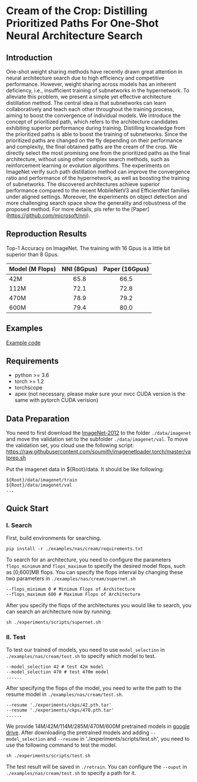 # Cream of the Crop: Distilling Prioritized Paths For One-Shot Neural Architecture Search

## Introduction
One-shot weight sharing methods have recently drawn great attention in neural architecture search due to high efficiency and competitive performance. However, weight sharing across models has an inherent deficiency, i.e., insufficient training
of subnetworks in the hypernetwork. To alleviate this problem, we present a simple yet effective architecture distillation method. The central idea is that subnetworks can learn collaboratively and teach each other throughout the training
process, aiming to boost the convergence of individual models. We introduce the concept of prioritized path, which refers to the architecture candidates exhibiting superior performance during training. Distilling knowledge from the prioritized
paths is able to boost the training of subnetworks. Since the prioritized paths are changed on the fly depending on their performance and complexity, the final obtained paths are the cream of the crop. We directly select the most promising
one from the prioritized paths as the final architecture, without using other complex search methods, such as reinforcement learning or evolution algorithms. The experiments on ImageNet verify such path distillation method can improve the
convergence ratio and performance of the hypernetwork, as well as boosting the training of subnetworks. The discovered architectures achieve superior performance compared to the recent MobileNetV3 and EfficientNet families under aligned
settings. Moreover, the experiments on object detection and more challenging search space show the generality and robustness of the proposed method.
For more details, pls refer to the [Paper] (https://github.com/microsoft/nni).

## Reproduction Results
Top-1 Accuracy on ImageNet. The training with 16 Gpus is a little bit superior than 8 Gpus.

| Model (M Flops) | NNI (8Gpus) | Paper (16Gpus) | 
| ---- |:-------------:| :-----:|
| 42M | 65.8 | 66.5 |
| 112M | 72.1 | 72.8 |
| 470M | 78.9 | 79.2 |
| 600M | 79.4 | 80.0 |


## Examples

[Example code](https://github.com/microsoft/nni/tree/master/examples/nas/cream)

## Requirements
* python >= 3.6
* torch >= 1.2
* torchscope
* apex (not necessary, please make sure your nvcc CUDA version is the same with pytorch CUDA verision)

## Data Preparation 
You need to first download the [ImageNet-2012](http://www.image-net.org/) to the folder `./data/imagenet` and move the validation set to the subfolder `./data/imagenet/val`. To move the validation set, you cloud use the following script: <https://raw.githubusercontent.com/soumith/imagenetloader.torch/master/valprep.sh> 

Put the imagenet data in ${Root}/data. It should be like following:
```buildoutcfg
${Root}/data/imagenet/train
${Root}/data/imagenet/val
...
```


## Quick Start

### I. Search

First, build environments for searching.
```
pip install -r ./examples/nas/cream/requirements.txt
```

To search for an architecture, you need to configure the parameters `flops_minimum` and `flops_maximum` to specify the desired model flops, such as [0,600]MB flops. You can specify the flops interval by changing these two parameters in `./examples/nas/cream/supernet.sh`
```buildoutcfg
--flops_minimum 0 # Minimum Flops of Architecture
--flops_maximum 600 # Maximum Flops of Architecture
```

After you specify the flops of the architectures you would like to search, you can search an architecture now by running:
```buildoutcfg
sh ./experiments/scripts/supernet.sh

```

### II. Test
To test our trained of models, you need to use `model_selection` in `./examples/nas/cream/test.sh` to specify which model to test.
```buildoutcfg
--model_selection 42 # test 42m model
--model_selection 470 # test 470m model
......
```

After specifying the flops of the model, you need to write the path to the resume model in `./examples/nas/cream/test.sh`.
```buildoutcfg
--resume './experiments/ckps/42.pth.tar'
--resume './experiments/ckps/470.pth.tar'
......
```

We provide 14M/42M/114M/285M/470M/600M pretrained models in [google drive](https://drive.google.com/drive/folders/1CQjyBryZ4F20Rutj7coF8HWFcedApUn2).
After downloading the pretrained models and adding `--model_selection` and `--resume` in './experiments/scripts/test.sh', you need to use the following command to test the model.
```buildoutcfg
sh ./experiments/scripts/test.sh
```

The test result will be saved in `./retrain`. You can configure the `--ouput` in `./examples/nas/cream/test.sh` to specify a path for it.


